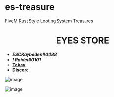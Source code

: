 # es-treasure
FiveM Rust Style Looting System Treasures

<div align="center">
  <h1>EYES STORE</h1>
</div>

- **_ESCKaybeden#0488_**
- **_! Raider#0101_**
- [**Tebex**](https://eyestore.tebex.io/)
- [**Discord**](https://discord.gg/EkwWvFS)


![image](https://github.com/raiderss/es-treasure/assets/53000629/c17b778e-14b8-4fd4-986d-12ffd807ce2e)

![image](https://github.com/raiderss/es-treasure/assets/53000629/fe245e0d-60bc-4bac-939a-09c60af6cdc5)

